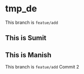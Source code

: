 # tmp_de


This branch is `featue/add`

## This is Sumit



## This is Manish


This branch is `featue/add` Commit 2
